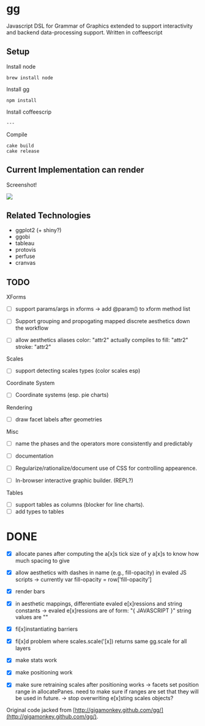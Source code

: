 gg
===

Javascript DSL for Grammar of Graphics extended to support interactivity and
backend data-processing support.  Written in coffeescript

Setup
------

Install node

    brew install node

Install gg

    npm install

Install coffeescrip

    ---

Compile

    cake build
    cake release

Current Implementation can render
---------------

Screenshot!

<img src="https://raw.github.com/sirrice/gg/new-model/docs/imgs/screenshot.png"/>



Related Technologies
-----------

* ggplot2 (+ shiny?)
* ggobi
* tableau
* protovis
* perfuse
* cranvas


TODO
------------------

XForms

- [ ] support params/args in xforms
   -> add @param() to xform method list
- [ ] Support grouping and propogating mapped discrete aesthetics down the workflow
- [ ] allow aesthetics aliases
    color: "attr2"
   actually compiles to
    fill: "attr2"
    stroke: "attr2"


Scales

- [ ] support detecting scales types (color scales esp)

Coordinate System


- [ ] Coordinate systems (esp. pie charts)


Rendering

- [ ] draw facet labels after geometries


Misc

- [ ] name the phases and the operators more consistently and predictably
- [ ] documentation
- [ ] Regularize/rationalize/document use of CSS for controlling appearence.
- [ ] In-browser interactive graphic builder. (REPL?)



Tables

- [ ] support tables as columns (blocker for line charts).
- [ ] add types to tables

# DONE

- [x] allocate panes after computing the a[x]s tick size of y a[x]s to know how much spacing to give
- [x] allow aesthetics with dashes in name (e.g., fill-opacity) in evaled JS scripts
    -> currently var fill-opacity = row['fill-opacity']
- [x] render bars
- [x] in aesthetic mappings, differentiate evaled e[x]ressions and string constants
    -> evaled e[x]ressions are of form: "{ JAVASCRIPT }"
      string values are ""
- [x] fi[x]instantiating barriers
- [x] fi[x]d problem where scales.scale('[x]) returns same gg.scale for all layers
- [x] make stats work
- [x] make positioning work
- [x] make sure retraining scales after positioning works
    -> facets set position range in allocatePanes.  need to make sure if
      ranges are set that they will be used in future.
    -> stop overwriting e[x]sting scales objects?




Original code jacked from [http://gigamonkey.github.com/gg/](http://gigamonkey.github.com/gg/).



